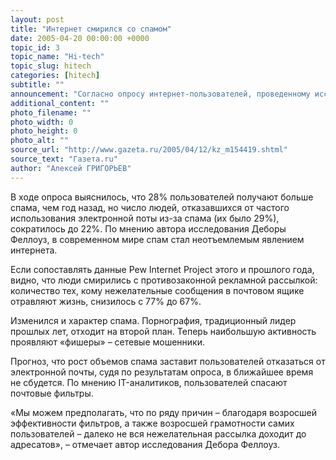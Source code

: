 ```yaml
---
layout: post
title: "Интернет смирился со спамом"
date: 2005-04-20 00:00:00 +0000
topic_id: 3
topic_name: "Hi-tech"
topic_slug: hitech
categories: [hitech]
subtitle: ""
announcement: "Согласно опросу интернет-пользователей, проведенному исследовательской компанией Pew Internet and American Life Project, 52% пользователей считают спам серьезной проблемой. Тем не менее, как бы раздраженно они о спаме ни говорили, рекламная почта стала уже привычной, люди устали с ней бороться, говорится в результатах исследования."
additional_content: ""
photo_filename: ""
photo_width: 0
photo_height: 0
photo_alt: ""
source_url: "http://www.gazeta.ru/2005/04/12/kz_m154419.shtml"
source_text: "Газета.ru"
author: "Алексей ГРИГОРЬЕВ"
---
```

В ходе опроса выяснилось, что 28% пользователей получают больше спама, чем год назад, но число людей, отказавшихся от частого использования электронной поты из-за спама (их было 29%), сократилось до 22%. По мнению автора исследования Деборы Феллоуз, в современном мире спам стал неотъемлемым явлением интернета.

Если сопоставлять данные Pew Internet Project этого и прошлого года, видно, что люди смирились с противозаконной рекламной рассылкой: количество тех, кому нежелательные сообщения в почтовом ящике отравляют жизнь, снизилось с 77% до 67%.

Изменился и характер спама. Порнография, традиционный лидер прошлых лет, отходит на второй план. Теперь наибольшую активность проявляют «фишеры» – сетевые мошенники.

Прогноз, что рост объемов спама заставит пользователей отказаться от электронной почты, судя по результатам опроса, в ближайшее время не сбудется. По мнению IT-аналитиков, пользователей спасают почтовые фильтры.

«Мы можем предполагать, что по ряду причин – благодаря возросшей эффективности фильтров, а также возросшей грамотности самих пользователей – далеко не вся нежелательная рассылка доходит до адресатов», – отмечает автор исследования Дебора Феллоуз.
